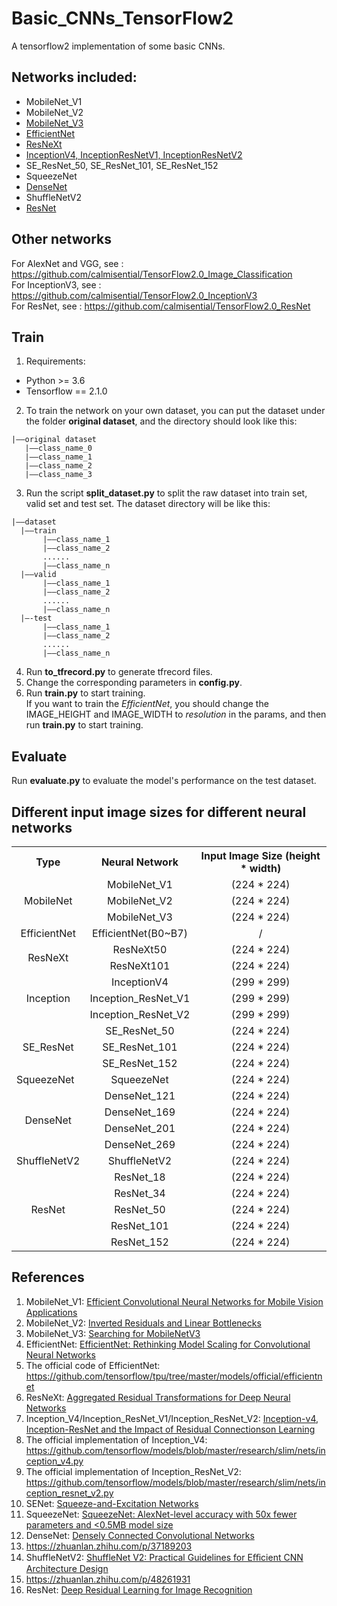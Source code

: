 # Basic_CNNs_TensorFlow2
A tensorflow2 implementation of some basic CNNs.

## Networks included:
+ MobileNet_V1
+ MobileNet_V2
+ [MobileNet_V3](https://github.com/calmisential/MobileNetV3_TensorFlow2)
+ [EfficientNet](https://github.com/calmisential/EfficientNet_TensorFlow2)
+ [ResNeXt](https://github.com/calmisential/ResNeXt_TensorFlow2)
+ [InceptionV4, InceptionResNetV1, InceptionResNetV2](https://github.com/calmisential/InceptionV4_TensorFlow2)
+ SE_ResNet_50, SE_ResNet_101, SE_ResNet_152
+ SqueezeNet
+ [DenseNet](https://github.com/calmisential/DenseNet_TensorFlow2)
+ ShuffleNetV2
+ [ResNet](https://github.com/calmisential/TensorFlow2.0_ResNet)

## Other networks
For AlexNet and VGG, see : https://github.com/calmisential/TensorFlow2.0_Image_Classification<br/>
For InceptionV3, see : https://github.com/calmisential/TensorFlow2.0_InceptionV3<br/>
For ResNet, see : https://github.com/calmisential/TensorFlow2.0_ResNet

## Train
1. Requirements:
+ Python >= 3.6
+ Tensorflow == 2.1.0
2. To train the network on your own dataset, you can put the dataset under the folder **original dataset**, and the directory should look like this:
```
|——original dataset
   |——class_name_0
   |——class_name_1
   |——class_name_2
   |——class_name_3
```
3. Run the script **split_dataset.py** to split the raw dataset into train set, valid set and test set. The dataset directory will be like this:
 ```
|——dataset
   |——train
        |——class_name_1
        |——class_name_2
        ......
        |——class_name_n
   |——valid
        |——class_name_1
        |——class_name_2
        ......
        |——class_name_n
   |—-test
        |——class_name_1
        |——class_name_2
        ......
        |——class_name_n
```
4. Run **to_tfrecord.py** to generate tfrecord files.
5. Change the corresponding parameters in **config.py**.
6. Run **train.py** to start training.<br/>
If you want to train the *EfficientNet*, you should change the IMAGE_HEIGHT and IMAGE_WIDTH to *resolution* in the params, and then run **train.py** to start training.
## Evaluate
Run **evaluate.py** to evaluate the model's performance on the test dataset.

## Different input image sizes for different neural networks
<table>
     <tr align="center">
          <th>Type</th>
          <th>Neural Network</th>
          <th>Input Image Size (height * width)</th>
     </tr>
     <tr align="center">
          <td rowspan="3">MobileNet</td>
          <td>MobileNet_V1</td>
          <td>(224 * 224)</td>
     </tr>
     <tr align="center">
          <td>MobileNet_V2</td>
          <td>(224 * 224)</td>
     </tr>
     <tr align="center">
          <td>MobileNet_V3</td>
          <td>(224 * 224)</td>
     </tr>
     <tr align="center">
          <td>EfficientNet</td>
          <td>EfficientNet(B0~B7)</td>
          <td>/</td>
     </tr>
     <tr align="center">
          <td rowspan="2">ResNeXt</td>
          <td>ResNeXt50</td>
          <td>(224 * 224)</td>
     </tr>
     <tr align="center">
          <td>ResNeXt101</td>
          <td>(224 * 224)</td>
     </tr>
     <tr align="center">
          <td rowspan="3">Inception</td>
          <td>InceptionV4</td>
          <td>(299 * 299)</td>
     </tr>
     <tr align="center">
          <td>Inception_ResNet_V1</td>
          <td>(299 * 299)</td>
     </tr>
     <tr align="center">
          <td>Inception_ResNet_V2</td>
          <td>(299 * 299)</td>
     </tr>
     <tr align="center">
          <td rowspan="3">SE_ResNet</td>
          <td>SE_ResNet_50</td>
          <td>(224 * 224)</td>
     </tr>
     <tr align="center">
          <td>SE_ResNet_101</td>
          <td>(224 * 224)</td>
     </tr>
     <tr align="center">
          <td>SE_ResNet_152</td>
          <td>(224 * 224)</td>
     </tr>
     </tr align="center">
          <td>SqueezeNet</td>
          <td align="center">SqueezeNet</td>
          <td align="center">(224 * 224)</td>
     </tr>
     <tr align="center">
          <td rowspan="4">DenseNet</td>
          <td>DenseNet_121</td>
          <td>(224 * 224)</td>
     </tr>
     <tr align="center">
          <td>DenseNet_169</td>
          <td>(224 * 224)</td>
     </tr>
     <tr align="center">
          <td>DenseNet_201</td>
          <td>(224 * 224)</td>
     </tr>
     <tr align="center">
          <td>DenseNet_269</td>
          <td>(224 * 224)</td>
     </tr>
     <tr align="center">
          <td>ShuffleNetV2</td>
          <td>ShuffleNetV2</td>
          <td>(224 * 224)</td>
     </tr>
     <tr align="center">
          <td rowspan="5">ResNet</td>
          <td>ResNet_18</td>
          <td>(224 * 224)</td>
     </tr>
     <tr align="center">
          <td>ResNet_34</td>
          <td>(224 * 224)</td>
     </tr>
     <tr align="center">
          <td>ResNet_50</td>
          <td>(224 * 224)</td>
     </tr>
     <tr align="center">
          <td>ResNet_101</td>
          <td>(224 * 224)</td>
     </tr>
     <tr align="center">
          <td>ResNet_152</td>
          <td>(224 * 224)</td>
     </tr>
</table>

## References
1. MobileNet_V1: [Efficient Convolutional Neural Networks for Mobile Vision Applications](https://arxiv.org/abs/1704.04861)
2. MobileNet_V2: [Inverted Residuals and Linear Bottlenecks](https://arxiv.org/abs/1801.04381)
3. MobileNet_V3: [Searching for MobileNetV3](https://arxiv.org/abs/1905.02244)
4. EfficientNet: [EfficientNet: Rethinking Model Scaling for Convolutional Neural Networks](https://arxiv.org/abs/1905.11946)
5. The official code of EfficientNet: https://github.com/tensorflow/tpu/tree/master/models/official/efficientnet
6. ResNeXt: [Aggregated Residual Transformations for Deep Neural Networks](https://arxiv.org/abs/1611.05431)
7. Inception_V4/Inception_ResNet_V1/Inception_ResNet_V2: [Inception-v4,  Inception-ResNet and the Impact of Residual Connectionson Learning](https://arxiv.org/abs/1602.07261)
8. The official implementation of Inception_V4: https://github.com/tensorflow/models/blob/master/research/slim/nets/inception_v4.py
9. The official implementation of Inception_ResNet_V2: https://github.com/tensorflow/models/blob/master/research/slim/nets/inception_resnet_v2.py
10. SENet: [Squeeze-and-Excitation Networks](https://arxiv.org/abs/1709.01507)
11. SqueezeNet: [SqueezeNet: AlexNet-level accuracy with 50x fewer parameters and <0.5MB model size](https://arxiv.org/abs/1602.07360)
12. DenseNet: [Densely Connected Convolutional Networks](https://arxiv.org/abs/1608.06993)
13. https://zhuanlan.zhihu.com/p/37189203
14. ShuffleNetV2: [ShuffleNet V2: Practical Guidelines for Eﬃcient CNN Architecture Design
](https://arxiv.org/abs/1807.11164)
15. https://zhuanlan.zhihu.com/p/48261931
16. ResNet: [Deep Residual Learning for Image Recognition](https://arxiv.org/abs/1512.03385)